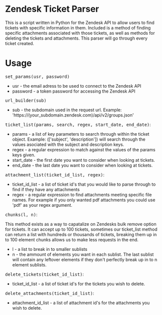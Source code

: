 # Zendesk Ticket Parser

This is a script written in Python for the Zendesk API to allow users to find tickets with specific information in them. Included is a method of finding specific attachments associated with those tickets, as well as methods for deleting the tickets and attachments. This parser will go through every ticket created.

# Usage

<tt>set_params(usr, password)</tt>
<ul>
<li>usr - the email adress to be used to connect to the Zendesk API</li>
<li>password - a token password for accessing the Zendesk API</li>
</ul>

<tt>url_builder(sub)</tt>
<ul>
<li>sub - the subdomain used in the request url. Example: 'https://(your_subdomain.zendesk.com)/api/v2/groups.json'</li>
</ul>

<tt>ticket_list(params, search, regex, start_date, end_date)</tt>:
<ul>
<li>params - a list of key parameters to search through within the ticket object. Example: (['subject', 'description']) will search through the values asociated with the subject and description keys.</li>
<li>regex - a regular expression to match against the values of the params keys given.</li>
<li>start_date - the first date you want to consider when looking at tickets.</li>
<li>end_date - the last date you want to consider when looking at tickets.</li>
</ul>

<tt>attachment_list(ticket_id_list, regex)</tt>:
<ul>
<li>ticket_id_list - a list of ticket id's that you would like to parse through to find if they have any attachments</li>
<li>regex - a regular expression to find attachments meeting specific file names. For example if you only wanted pdf attachments you could use 'pdf' as your regex argument.</li>
</ul>

<tt>chunks(l, n)</tt>:
<p>This method exists as a way to capatalize on Zendesks bulk remove option for tickets. It can accept up to 100 tickets, sometimes our ticket_list method can return a list with hundreds or thousands of tickets, breaking them up in to 100 element chunks allows us to make less requests in the end.</p>
<ul>
<li>l - a list to break in to smaller sublists</li>
<li>n - the ammount of elements you want in each sublist. The last sublist will contain any leftover elements if they don't perfectly break up in to n element sublists.</li>
</ul>

<tt>delete_tickets(ticket_id_list)</tt>:
<ul>
<li>ticket_id_list - a list of ticket id's for the tickets you wish to delete.</li>
</ul>

<tt>delete_attachments(ticket_id_list)</tt>:
<ul>
<li>attachment_id_list - a list of attachment id's for the attachments you wish to delete.</li>
</ul>
